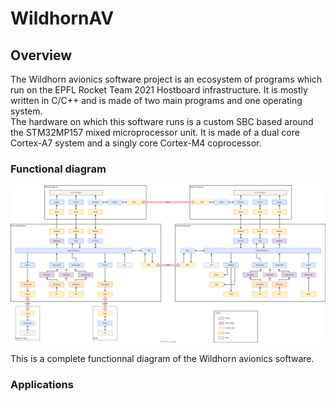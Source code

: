# WildhornAV


## Overview

The Wildhorn avionics software project is 
an ecosystem of programs which run on the 
EPFL Rocket Team 2021 Hostboard infrastructure.
It is mostly written in C/C++ and is made of two main programs and 
one operating system. <br>
The hardware on which this software runs is a custom SBC based around the STM32MP157
mixed microprocessor unit.  It is made of a dual core Cortex-A7 system and a singly core 
Cortex-M4 coprocessor.

### Functional diagram

![complete diagram](img/av_complete.drawio.svg)

This is a complete functionnal diagram of the Wildhorn avionics software. 



### Applications

